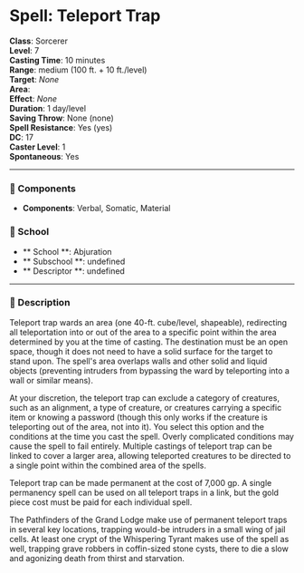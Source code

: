 
# Spell: Teleport Trap
**Class**: Sorcerer  
**Level**: 7  
**Casting Time**: 10 minutes  
**Range**: medium (100 ft. + 10 ft./level)  
**Target**: _None_  
**Area**:   
**Effect**: _None_  
**Duration**: 1 day/level  
**Saving Throw**: None (none)  
**Spell Resistance**: Yes (yes)  
**DC**: 17  
**Caster Level**: 1  
**Spontaneous**: Yes

---

### 🔮 Components
- **Components**: Verbal, Somatic, Material

### 🏫 School
- ** School **: Abjuration
- ** Subschool **: undefined
- ** Descriptor **: undefined
---

### 📜 Description
Teleport trap wards an area (one 40-ft. cube/level, shapeable), redirecting all teleportation into or out of the area to a specific point within the area determined by you at the time of casting. The destination must be an open space, though it does not need to have a solid surface for the target to stand upon. The spell's area overlaps walls and other solid and liquid objects (preventing intruders from bypassing the ward by teleporting into a wall or similar means).

At your discretion, the teleport trap can exclude a category of creatures, such as an alignment, a type of creature, or creatures carrying a specific item or knowing a password (though this only works if the creature is teleporting out of the area, not into it). You select this option and the conditions at the time you cast the spell. Overly complicated conditions may cause the spell to fail entirely. Multiple castings of teleport trap can be linked to cover a larger area, allowing teleported creatures to be directed to a single point within the combined area of the spells.

Teleport trap can be made permanent at the cost of 7,000 gp. A single permanency spell can be used on all teleport traps in a link, but the gold piece cost must be paid for each individual spell.

The Pathfinders of the Grand Lodge make use of permanent teleport traps in several key locations, trapping would-be intruders in a small wing of jail cells. At least one crypt of the Whispering Tyrant makes use of the spell as well, trapping grave robbers in coffin-sized stone cysts, there to die a slow and agonizing death from thirst and starvation.
